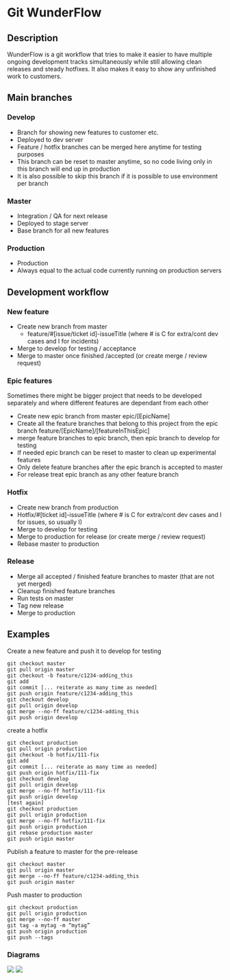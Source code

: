 # Git WunderFlow

## Description
WunderFlow is a git workflow that tries to make it easier to have multiple ongoing development tracks simultaneously while still allowing clean releases and steady hotfixes. It also makes it easy to show any unfinished work to customers. 

## Main branches

### Develop
- Branch for showing new features to customer etc.
- Deployed to dev server
- Feature / hotfix branches can be merged here anytime for testing purposes
- This branch can be reset to master anytime, so no code living only in this branch will end up in production
- It is also possible to skip this branch if it is possible to use environment per branch

### Master
- Integration / QA for next release
- Deployed to stage server
- Base branch for all new features

### Production
- Production
- Always equal to the actual code currently running on production servers

## Development workflow

### New feature
- Create new branch from master 
  - feature/#[issue/ticket id]-issueTitle (where # is C for extra/cont dev cases and I for incidents)
- Merge to develop for testing / acceptance
- Merge to master once finished /accepted (or create merge / review request)

### Epic features
Sometimes there might be bigger project that needs to be developed separately and where different features are dependant from each other
- Create new epic branch from master epic/[EpicName]
- Create all the feature branches that belong to this project from the epic branch feature/[EpicName]/[featureInThisEpic]
- merge feature branches to epic branch, then epic branch to develop for testing
- If needed epic branch can be reset to master to clean up experimental features
- Only delete feature branches after the epic branch is accepted to master
- For release treat epic branch as any other feature branch 

### Hotfix
- Create new branch from production
- Hotfix/#[ticket id]-issueTitle (where # is C for extra/cont dev cases and I for issues, so usually I)
- Merge to develop for testing
- Merge to production for release (or create merge / review request)
- Rebase master to production

### Release
- Merge all accepted / finished feature branches to master (that are not yet merged)
- Cleanup finished feature branches
- Run tests on master
- Tag new release
- Merge to production

## Examples

Create a new feature and push it to develop for testing
```
git checkout master
git pull origin master
git checkout -b feature/c1234-adding_this
git add
git commit [... reiterate as many time as needed]
git push origin feature/c1234-adding_this
git checkout develop
git pull origin develop
git merge --no-ff feature/c1234-adding_this
git push origin develop
```
create a hotfix
```
git checkout production
git pull origin production
git checkout -b hotfix/111-fix
git add
git commit [... reiterate as many time as needed]
git push origin hotfix/111-fix
git checkout develop
git pull origin develop
git merge --no-ff hotfix/111-fix
git push origin develop
[test again]
git checkout production
git pull origin production
git merge --no-ff hotfix/111-fix
git push origin production
git rebase production master
git push origin master
```

Publish a feature to master for the pre-release
```
git checkout master
git pull origin master
git merge --no-ff feature/c1234-adding_this
git push origin master
```

Push master to production
```
git checkout production
git pull origin production
git merge --no-ff master
git tag -a mytag -m “mytag”
git push origin production
git push --tags
```

### Diagrams

![](https://raw.githubusercontent.com/wunderkraut/wunderflow/master/img/WunderFlow1.png)
![](https://raw.githubusercontent.com/wunderkraut/wunderflow/master/img/WunderFlow_epic1.png)
